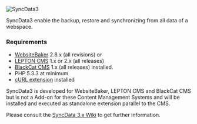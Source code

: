 ![SyncData3](https://github.com/phpManufaktur/SyncData2/wiki/image/SyncData2-200x200.png)

SyncData3 enable the backup, restore and synchronizing from all data of a webspace.

### Requirements

* [WebsiteBaker](http://websitebaker.org) 2.8.x (all revisions) or
* [LEPTON CMS](http://lepton-cms.org) 1.x or 2.x (all releases) 
* [BlackCat CMS](http://blackcat-cms.org) 1.x (all releases) installed.
* PHP 5.3.3 at minimum
* [cURL extension](http://php.net/manual/en/book.curl.php) installed

SyncData3 is developed for WebsiteBaker, LEPTON CMS and BlackCat CMS but is not a Add-on for these Content Management Systems and will be installed and executed as standalone extension parallel to the CMS.

Please consult the [SyncData 3.x Wiki](https://github.com/phpManufakturHeirs/SyncData3/wiki) to get further information.

